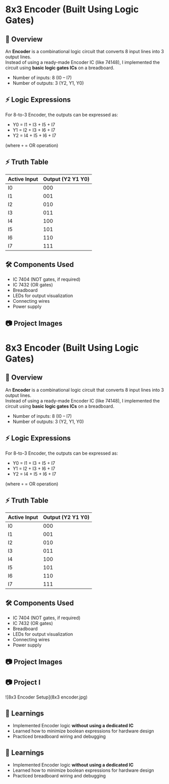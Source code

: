 # 8x3 Encoder (Built Using Logic Gates)

## 📖 Overview
An **Encoder** is a combinational logic circuit that converts 8 input lines into 3 output lines.  
Instead of using a ready-made Encoder IC (like 74148), I implemented the circuit using **basic logic gates ICs** on a breadboard.

- Number of inputs: 8 (I0 – I7)  
- Number of outputs: 3 (Y2, Y1, Y0)  

## ⚡ Logic Expressions
For 8-to-3 Encoder, the outputs can be expressed as:  

- Y0 = I1 + I3 + I5 + I7  
- Y1 = I2 + I3 + I6 + I7  
- Y2 = I4 + I5 + I6 + I7  

(where `+` = OR operation)

## ⚡ Truth Table

| Active Input | Output (Y2 Y1 Y0) |
|--------------|-------------------|
| I0           | 000 |
| I1           | 001 |
| I2           | 010 |
| I3           | 011 |
| I4           | 100 |
| I5           | 101 |
| I6           | 110 |
| I7           | 111 |

## 🛠 Components Used
- IC 7404 (NOT gates, if required)  
- IC 7432 (OR gates)  
- Breadboard  
- LEDs for output visualization  
- Connecting wires  
- Power supply  

## 📷 Project Images
# 8x3 Encoder (Built Using Logic Gates)

## 📖 Overview
An **Encoder** is a combinational logic circuit that converts 8 input lines into 3 output lines.  
Instead of using a ready-made Encoder IC (like 74148), I implemented the circuit using **basic logic gates ICs** on a breadboard.

- Number of inputs: 8 (I0 – I7)  
- Number of outputs: 3 (Y2, Y1, Y0)  

## ⚡ Logic Expressions
For 8-to-3 Encoder, the outputs can be expressed as:  

- Y0 = I1 + I3 + I5 + I7  
- Y1 = I2 + I3 + I6 + I7  
- Y2 = I4 + I5 + I6 + I7  

(where `+` = OR operation)

## ⚡ Truth Table

| Active Input | Output (Y2 Y1 Y0) |
|--------------|-------------------|
| I0           | 000 |
| I1           | 001 |
| I2           | 010 |
| I3           | 011 |
| I4           | 100 |
| I5           | 101 |
| I6           | 110 |
| I7           | 111 |

## 🛠 Components Used
- IC 7404 (NOT gates, if required)  
- IC 7432 (OR gates)  
- Breadboard  
- LEDs for output visualization  
- Connecting wires  
- Power supply  

## 📷 Project Images
## 📷 Project I
![8x3 Encoder Setup](8x3 encoder.jpg)


## 🎯 Learnings
- Implemented Encoder logic **without using a dedicated IC**  
- Learned how to minimize boolean expressions for hardware design  
- Practiced breadboard wiring and debugging  
## 🎯 Learnings
- Implemented Encoder logic **without using a dedicated IC**  
- Learned how to minimize boolean expressions for hardware design  
- Practiced breadboard wiring and debugging  
